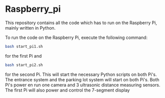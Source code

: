 # Raspberry_pi

This repository contains all the code which has to run on the Raspberry Pi, mainly written in Python.

To run the code on the Raspberry Pi, execute the following command:

```bash
bash start_pi1.sh
```

for the first Pi and

```bash
bash start_pi2.sh
```

for the second Pi.
This will start the necessary Python scripts on both Pi's. The entrance system and the parking
lot system will start on both Pi's. Both Pi's power en run one camera and 3 ultrasonic
distance measuring sensors. The first Pi will also power and control the 7-segment display
